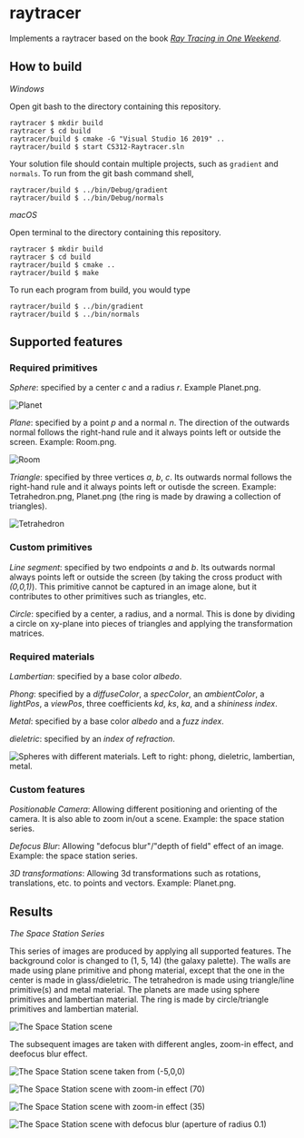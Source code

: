 # raytracer

Implements a raytracer based on the book [_Ray Tracing in One Weekend_](https://raytracing.github.io/books/RayTracingInOneWeekend.html). 

## How to build

*Windows*

Open git bash to the directory containing this repository.

```
raytracer $ mkdir build
raytracer $ cd build
raytracer/build $ cmake -G "Visual Studio 16 2019" ..
raytracer/build $ start CS312-Raytracer.sln
```

Your solution file should contain multiple projects, such as `gradient` and `normals`.
To run from the git bash command shell, 

```
raytracer/build $ ../bin/Debug/gradient
raytracer/build $ ../bin/Debug/normals
```

*macOS*

Open terminal to the directory containing this repository.

```
raytracer $ mkdir build
raytracer $ cd build
raytracer/build $ cmake ..
raytracer/build $ make
```

To run each program from build, you would type

```
raytracer/build $ ../bin/gradient
raytracer/build $ ../bin/normals
```

## Supported features

### Required primitives

*Sphere*: specified by a center *c* and a radius *r*. Example Planet.png.

![Planet](results/planet.png)

*Plane*: specified by a point *p* and a normal *n*. The direction of the outwards normal follows the right-hand rule and it always points left or outside the screen. Example: Room.png.

![Room](results/room.png)


*Triangle*: specified by three vertices *a*, *b*, *c*. Its outwards normal follows the right-hand rule and it always points left or outisde the screen. Example: Tetrahedron.png, Planet.png (the ring is made by drawing a collection of triangles).

![Tetrahedron](results/tetrahedron.png)


### Custom primitives

*Line segment*: specified by two endpoints *a* and *b*. Its outwards normal always points left or outside the screen (by taking the cross product with *(0,0,1)*). This primitive cannot be captured in an image alone, but it contributes to other primitives such as triangles, etc.

*Circle*: specified by a center, a radius, and a normal. This is done by dividing a circle on xy-plane into pieces of triangles and applying the transformation matrices.

### Required materials

*Lambertian*: specified by a base color *albedo*.

*Phong*: specified by a *diffuseColor*, a *specColor*, an *ambientColor*, a *lightPos*, a *viewPos*, three coefficients *kd*, *ks*, *ka*, and a *shininess index*.

*Metal*: specified by a base color *albedo* and a *fuzz index*.

*dieletric*: specified by an *index of refraction*.

![Spheres with different materials. Left to right: phong, dieletric, lambertian, metal.](results/materials.png)

### Custom features

*Positionable Camera*: Allowing different positioning and orienting of the camera. It is also able to zoom in/out a scene. Example: the space station series.

*Defocus Blur*: Allowing "defocus blur"/"depth of field" effect of an image. Example: the space station series.

*3D transformations*: Allowing 3d transformations such as rotations, translations, etc. to points and vectors. Example: Planet.png. 


## Results

*The Space Station Series*

This series of images are produced by applying all supported features. The background color is changed to (1, 5, 14) (the galaxy palette). The walls are made using plane primitive and phong material, except that the one in the center is made in glass/dieletric. The tetrahedron is made using triangle/line primitive(s) and metal material. The planets are made using sphere primitives and lambertian material. The ring is made by circle/triangle primitives and lambertian material. 

![The Space Station scene](results/basic.png)


The subsequent images are taken with different angles, zoom-in effect, and deefocus blur effect.


![The Space Station scene taken from (-5,0,0)](results/basic(5,0,0).png)

![The Space Station scene with zoom-in effect (70)](results/basic70.png)

![The Space Station scene with zoom-in effect (35)](results/basic35.png)

![The Space Station scene with defocus blur (aperture of radius 0.1)](results/basicblur.png) 





